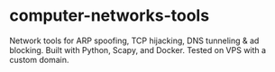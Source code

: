 # computer-networks-tools
Network tools for ARP spoofing, TCP hijacking, DNS tunneling &amp; ad blocking. Built with Python, Scapy, and Docker. Tested on VPS with a custom domain.
